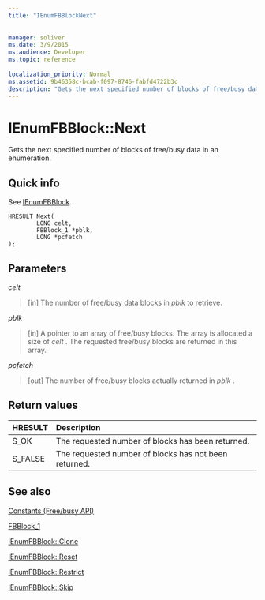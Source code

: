 ```yaml
---
title: "IEnumFBBlockNext"
 
 
manager: soliver
ms.date: 3/9/2015
ms.audience: Developer
ms.topic: reference
 
localization_priority: Normal
ms.assetid: 9b46358c-bcab-f097-8746-fabfd4722b3c
description: "Gets the next specified number of blocks of free/busy data in an enumeration."
---
```


# IEnumFBBlock::Next

Gets the next specified number of blocks of free/busy data in an enumeration.
  
## Quick info

See [IEnumFBBlock](ienumfbblock.md).
  
```
HRESULT Next(  
        LONG celt,
        FBBlock_1 *pblk,
        LONG *pcfetch
);
```

## Parameters

 _celt_
  
> [in] The number of free/busy data blocks in  *pblk*  to retrieve. 
    
 _pblk_
  
> [in] A pointer to an array of free/busy blocks. The array is allocated a size of  *celt*  . The requested free/busy blocks are returned in this array. 
    
 _pcfetch_
  
> [out] The number of free/busy blocks actually returned in  *pblk*  . 
    
## Return values

|**HRESULT**|**Description**|
|:-----|:-----|
|S_OK  <br/> |The requested number of blocks has been returned.  <br/> |
|S_FALSE  <br/> |The requested number of blocks has not been returned.  <br/> |
   
## See also



[Constants (Free/busy API)](constants-free-busy-api.md)
  
[FBBlock_1](fbblock_1.md)
  
[IEnumFBBlock::Clone](ienumfbblock-clone.md)
  
[IEnumFBBlock::Reset](ienumfbblock-reset.md)
  
[IEnumFBBlock::Restrict](ienumfbblock-restrict.md)
  
[IEnumFBBlock::Skip](ienumfbblock-skip.md)


